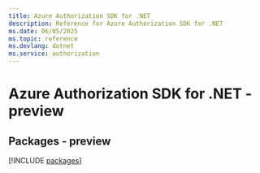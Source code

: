```yaml
---
title: Azure Authorization SDK for .NET
description: Reference for Azure Authorization SDK for .NET
ms.date: 06/05/2025
ms.topic: reference
ms.devlang: dotnet
ms.service: authorization
---
```

# Azure Authorization SDK for .NET - preview
## Packages - preview
[!INCLUDE [packages](authorization-index.md)]